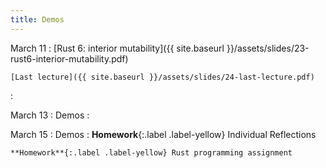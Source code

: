 ```yaml
---
title: Demos
---
```


March 11
: [Rust 6: interior mutability]({{ site.baseurl }}/assets/slides/23-rust6-interior-mutability.pdf)

    [Last lecture]({{ site.baseurl }}/assets/slides/24-last-lecture.pdf)
  : 

March 13
: Demos
  : 

March 15
: Demos
  : **Homework**{:.label .label-yellow} Individual Reflections
  
    **Homework**{:.label .label-yellow} Rust programming assignment